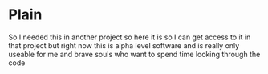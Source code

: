 # Plain

So I needed this in another project so here it is so I can get access to it in that project but right now this is alpha level software and is really only useable for me and brave souls who want to spend time looking through the code
